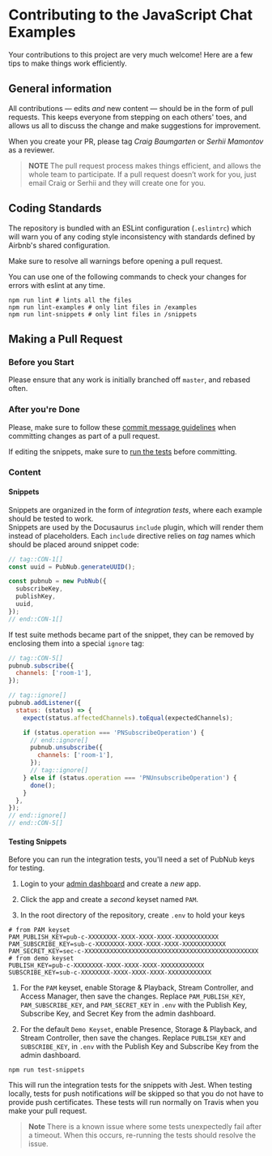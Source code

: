 # Contributing to the JavaScript Chat Examples

Your contributions to this project are very much welcome! Here are a 
few tips to make things work efficiently.

## General information

All contributions — edits _and_ new content — should be in the form of
pull requests. This keeps everyone from stepping on each others' toes,
and allows us all to discuss the change and make suggestions for 
improvement.

When you create your PR, please tag _Craig Baumgarten_ or 
_Serhii Mamontov_ as a reviewer.

> **NOTE** The pull request process makes things efficient, and allows 
the whole team to participate. If a pull request doesn’t work for you,
just email Craig or Serhii and they will create one for you.

## Coding Standards

The repository is bundled with an ESLint configuration (`.eslintrc`) which will
warn you of any coding style inconsistency with standards defined by
Airbnb's shared configuration.  

Make sure to resolve all warnings before opening a pull request.

You can use one of the following commands to check your changes for errors with eslint at any time.

```
npm run lint # lints all the files
npm run lint-examples # only lint files in /examples
npm run lint-snippets # only lint files in /snippets
```


## Making a Pull Request

### Before you Start

Please ensure that any work is initially branched off `master`, and 
rebased often.

### After you're Done

Please, make sure to follow these [commit message guidelines](https://github.com/angular/angular.js/blob/master/DEVELOPERS.md#-git-commit-guidelines)
when committing changes as part of a pull request. 

If editing the snippets, make sure to [run the tests](#testing-snippets) before committing.

### Content

#### Snippets

Snippets are organized in the form of _integration tests_, where each example 
should be tested to work.  
Snippets are used by the Docusaurus `include` plugin, which will render them 
instead of placeholders. Each `include` directive relies on _tag_ names
which should be placed around snippet code:  

```js
// tag::CON-1[]
const uuid = PubNub.generateUUID();

const pubnub = new PubNub({
  subscribeKey,
  publishKey,
  uuid,
});
// end::CON-1[]
```

If test suite methods became part of the snippet, they can be removed by
enclosing them into a special `ignore` tag:  

```js
// tag::CON-5[]
pubnub.subscribe({
  channels: ['room-1'],
});

// tag::ignore[]
pubnub.addListener({
  status: (status) => {
    expect(status.affectedChannels).toEqual(expectedChannels);

    if (status.operation === 'PNSubscribeOperation') {
      // end::ignore[]
      pubnub.unsubscribe({
        channels: ['room-1'],
      });
      // tag::ignore[]
    } else if (status.operation === 'PNUnsubscribeOperation') {
      done();
    }
  },
});
// end::ignore[]
// end::CON-5[]
```

#### Testing Snippets
Before you can run the integration tests, you'll need a set of PubNub keys for testing.

1. Login to your [admin dashboard](https://admin.pubnub.com) and create a _new_ app.

1. Click the app and create a _second_ keyset named `PAM`.

1. In the root directory of the repository, create `.env` to hold your keys

```
# from PAM keyset
PAM_PUBLISH_KEY=pub-c-XXXXXXXX-XXXX-XXXX-XXXX-XXXXXXXXXXXX
PAM_SUBSCRIBE_KEY=sub-c-XXXXXXXX-XXXX-XXXX-XXXX-XXXXXXXXXXXX
PAM_SECRET_KEY=sec-c-XXXXXXXXXXXXXXXXXXXXXXXXXXXXXXXXXXXXXXXXXXXXXXXX
# from demo keyset
PUBLISH_KEY=pub-c-XXXXXXXX-XXXX-XXXX-XXXX-XXXXXXXXXXXX
SUBSCRIBE_KEY=sub-c-XXXXXXXX-XXXX-XXXX-XXXX-XXXXXXXXXXXX
```

1. For the `PAM` keyset, enable Storage & Playback, Stream Controller, and Access Manager, then save the changes.
   Replace `PAM_PUBLISH_KEY`, `PAM_SUBSCRIBE_KEY`, and `PAM_SECRET_KEY` in `.env` with the Publish Key, Subscribe Key, and 
   Secret Key from the admin dashboard.

1. For the default `Demo Keyset`, enable Presence, Storage & Playback, and Stream Controller, then save the changes.
   Replace `PUBLISH_KEY` and `SUBSCRIBE_KEY`, in `.env` with the Publish Key and Subscribe Key from the admin dashboard.

```
npm run test-snippets
```
This will run the integration tests for the snippets with Jest. 
When testing locally, tests for push notifications _will_ be skipped so 
that you do not have to provide push certificates.
These tests will run normally on Travis when you make your pull request.

> **Note** There is a known issue where some tests unexpectedly fail after 
a timeout. When this occurs, re-running the tests should resolve the issue.